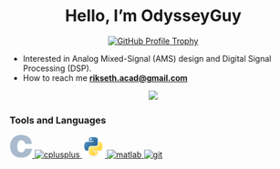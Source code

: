 <h1 align="center">Hello, I’m OdysseyGuy</h1>

<p align="center">
  <a href="https://github.com/ryo-ma/github-profile-trophy">
    <img src="https://github-profile-trophy.vercel.app/?username=odysseyguy&theme=gruvbox" alt="GitHub Profile Trophy" />
  </a>
</p>

- Interested in Analog Mixed-Signal (AMS) design and Digital Signal Processing (DSP).
- How to reach me **rikseth.acad@gmail.com**


<div align="center">
  <img src="https://github-readme-stats.vercel.app/api/top-langs/?username=odysseyguy&layout=compact&theme=gruvbox">
</div>

<h3>Tools and Languages</h3>
<a href="https://www.cprogramming.com/" target="_blank" rel="noreferrer nofollow"> <img src="https://raw.githubusercontent.com/devicons/devicon/master/icons/c/c-original.svg" alt="c" width="40" height="40"/> </a>
<a href="https://www.cprogramming.com/" target="_blank" rel="noreferrer nofollow"> <img src="https://cdn.jsdelivr.net/gh/devicons/devicon/icons/cplusplus/cplusplus-original.svg" alt="cplusplus" width="40" height="40"/> </a>
<a href="https://www.python.org" target="_blank" rel="noreferrer nofollow"> <img src="https://raw.githubusercontent.com/devicons/devicon/master/icons/python/python-original.svg" alt="python" width="40" height="40"/> </a>
<a href="https://www.mathworks.com/products/matlab.html" target="_blank" rel="noreferrer nofollow"> <img src="https://cdn.jsdelivr.net/gh/devicons/devicon@latest/icons/matlab/matlab-original.svg" alt="matlab" width="40" height="40"/> </a>
<a href="https://git-scm.com/" target="_blank" rel="noreferrer nofollow"> <img src="https://www.vectorlogo.zone/logos/git-scm/git-scm-icon.svg" alt="git" width="40" height="40"/> </a>
